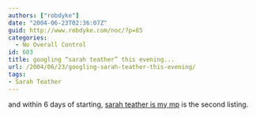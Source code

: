 ```yaml
---
authors: ["robdyke"]
date: "2004-06-23T02:36:07Z"
guid: http://www.robdyke.com/noc/?p=85
categories:
  - No Overall Control
id: 603
title: googling “sarah teather” this evening...
url: /2004/06/23/googling-sarah-teather-this-evening/
tags:
- Sarah Teather
---
```

and within 6 days of starting, [sarah teather is my mp](http://sarah-teather-mp.blogspot.com) is the second listing.